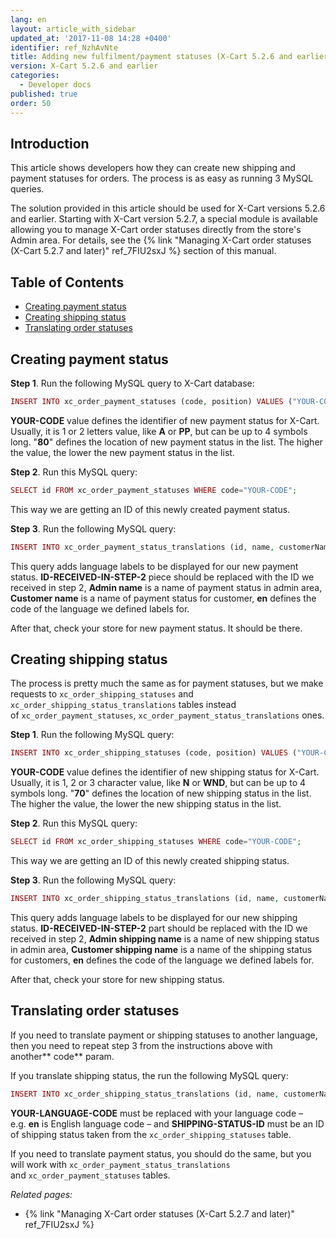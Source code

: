 ```yaml
---
lang: en
layout: article_with_sidebar
updated_at: '2017-11-08 14:28 +0400'
identifier: ref_NzhAvNte
title: Adding new fulfilment/payment statuses (X-Cart 5.2.6 and earlier)
version: X-Cart 5.2.6 and earlier
categories:
  - Developer docs
published: true
order: 50
---
```


## Introduction

This article shows developers how they can create new shipping and payment statuses for orders. The process is as easy as running 3 MySQL queries.

The solution provided in this article should be used for X-Cart versions 5.2.6 and earlier. Starting with X-Cart version 5.2.7, a special module is available allowing you to manage X-Cart order statuses directly from the store's Admin area. For details, see the {% link "Managing X-Cart order statuses (X-Cart 5.2.7 and later)" ref_7FIU2sxJ %} section of this manual.

## Table of Contents

*   [Creating payment status](#creating-payment-status)
*   [Creating shipping status](#creating-shipping-status)
*   [Translating order statuses](#translating-order-statuses)

## Creating payment status

**Step 1**. Run the following MySQL query to X-Cart database:

```php
INSERT INTO xc_order_payment_statuses (code, position) VALUES ("YOUR-CODE", "80");
```

**YOUR-CODE** value defines the identifier of new payment status for X-Cart. Usually, it is 1 or 2 letters value, like **A** or **PP**, but can be up to 4 symbols long. "**80**" defines the location of new payment status in the list. The higher the value, the lower the new payment status in the list.

**Step 2**. Run this MySQL query:

```php
SELECT id FROM xc_order_payment_statuses WHERE code="YOUR-CODE";
```

This way we are getting an ID of this newly created payment status.

**Step 3**. Run the following MySQL query:

```php
INSERT INTO xc_order_payment_status_translations (id, name, customerName, code) VALUES ("ID-RECEIVED-IN-STEP-2", "Admin name", "Customer name", "en");
```

This query adds language labels to be displayed for our new payment status. **ID-RECEIVED-IN-STEP-2** piece should be replaced with the ID we received in step 2, **Admin name** is a name of payment status in admin area, **Customer name** is a name of payment status for customer, **en** defines the code of the language we defined labels for.

After that, check your store for new payment status. It should be there.

## Creating shipping status

The process is pretty much the same as for payment statuses, but we make requests to `xc_order_shipping_statuses` and `xc_order_shipping_status_translations` tables instead of `xc_order_payment_statuses`, `xc_order_payment_status_translations` ones.

**Step 1**. Run the following MySQL query:

```php
INSERT INTO xc_order_shipping_statuses (code, position) VALUES ("YOUR-CODE", "70");
```

**YOUR-CODE** value defines the identifier of new shipping status for X-Cart. Usually, it is 1, 2 or 3 character value, like **N** or **WND**, but can be up to 4 symbols long. "**70**" defines the location of new shipping status in the list. The higher the value, the lower the new shipping status in the list.

**Step 2**. Run this MySQL query:

```php
SELECT id FROM xc_order_shipping_statuses WHERE code="YOUR-CODE";
```

This way we are getting an ID of this newly created shipping status.

**Step 3**. Run the following MySQL query:

```php
INSERT INTO xc_order_shipping_status_translations (id, name, customerName, code) VALUES ("ID-RECEIVED-IN-STEP-2", "Admin shipping name", "Customer shipping name", "en");
```

This query adds language labels to be displayed for our new shipping status. **ID-RECEIVED-IN-STEP-2** part should be replaced with the ID we received in step 2, **Admin shipping name** is a name of new shipping status in admin area, **Customer shipping name** is a name of the shipping status for customers, **en** defines the code of the language we defined labels for.

After that, check your store for new shipping status.

## Translating order statuses

If you need to translate payment or shipping statuses to another language, then you need to repeat step 3 from the instructions above with another** code** param.

If you translate shipping status, the run the following MySQL query: 

```php
INSERT INTO xc_order_shipping_status_translations (id, name, customerName, code) VALUES ("SHIPPING-STATUS-ID", "Admin shipping name in your language", "Customer shipping name in your language", "YOUR-LANGUAGE-CODE");
```

**YOUR-LANGUAGE-CODE** must be replaced with your language code – e.g. **en** is English language code – and **SHIPPING-STATUS-ID** must be an ID of shipping status taken from the `xc_order_shipping_statuses` table.

If you need to translate payment status, you should do the same, but you will work with `xc_order_payment_status_translations` and `xc_order_payment_statuses` tables.

_Related pages:_

*   {% link "Managing X-Cart order statuses (X-Cart 5.2.7 and later)" ref_7FIU2sxJ %}
